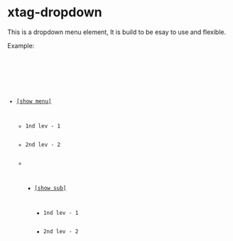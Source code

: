 xtag-dropdown
=============

This is a dropdown menu element, It is build to be esay to use and flexible.

Example:

<code>
    
<x-dropdown id="x-dropdown" data-width="150">
    <ul>
        <li><a href="#" data-action-type="openMenu">[show menu]</a>
            <ul selected="false" orgentation="right">
                <li><a>1nd lev - 1</a></li>
                <li><a>2nd lev - 2</a></li>
                <li>
                    <ul>
                        <li><a href="#" data-action-type="openMenu">[show sub]</a>
                            <ul selected="false" data-orgentation="">
                                <li><a>1nd lev - 1</a></li>
                                <li><a>2nd lev - 2</a></li>
                            </ul>
                        </li>
                    </ul>
                </li>
            </ul>
        </li>
    </ul>
</x-dropdown>

</code>


